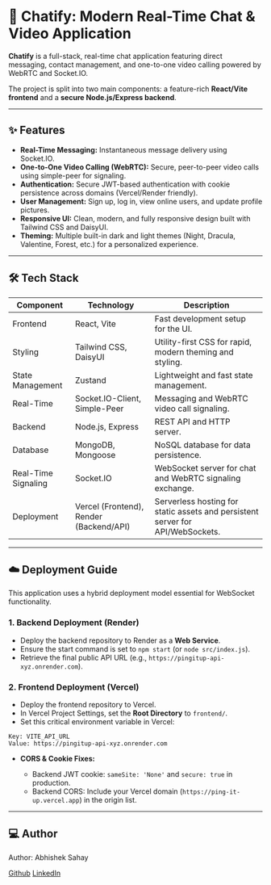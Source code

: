 # 🚀 Chatify: Modern Real-Time Chat & Video Application

**Chatify** is a full-stack, real-time chat application featuring direct messaging, contact management, and one-to-one video calling powered by WebRTC and Socket.IO.

The project is split into two main components: a feature-rich **React/Vite frontend** and a **secure Node.js/Express backend**.

---

## ✨ Features

* **Real-Time Messaging:** Instantaneous message delivery using Socket.IO.
* **One-to-One Video Calling (WebRTC):** Secure, peer-to-peer video calls using simple-peer for signaling.
* **Authentication:** Secure JWT-based authentication with cookie persistence across domains (Vercel/Render friendly).
* **User Management:** Sign up, log in, view online users, and update profile pictures.
* **Responsive UI:** Clean, modern, and fully responsive design built with Tailwind CSS and DaisyUI.
* **Theming:** Multiple built-in dark and light themes (Night, Dracula, Valentine, Forest, etc.) for a personalized experience.

---

## 🛠 Tech Stack

| Component           | Technology                              | Description                                                                    |
| ------------------- | --------------------------------------- | ------------------------------------------------------------------------------ |
| Frontend            | React, Vite                             | Fast development setup for the UI.                                             |
| Styling             | Tailwind CSS, DaisyUI                   | Utility-first CSS for rapid, modern theming and styling.                       |
| State Management    | Zustand                                 | Lightweight and fast state management.                                         |
| Real-Time           | Socket.IO-Client, Simple-Peer           | Messaging and WebRTC video call signaling.                                     |
| Backend             | Node.js, Express                        | REST API and HTTP server.                                                      |
| Database            | MongoDB, Mongoose                       | NoSQL database for data persistence.                                           |
| Real-Time Signaling | Socket.IO                               | WebSocket server for chat and WebRTC signaling exchange.                       |
| Deployment          | Vercel (Frontend), Render (Backend/API) | Serverless hosting for static assets and persistent server for API/WebSockets. |

---

## ☁️ Deployment Guide

This application uses a hybrid deployment model essential for WebSocket functionality.

### 1. Backend Deployment (Render)

* Deploy the backend repository to Render as a **Web Service**.
* Ensure the start command is set to `npm start` (or `node src/index.js`).
* Retrieve the final public API URL (e.g., `https://pingitup-api-xyz.onrender.com`).

### 2. Frontend Deployment (Vercel)

* Deploy the frontend repository to Vercel.
* In Vercel Project Settings, set the **Root Directory** to `frontend/`.
* Set this critical environment variable in Vercel:

```
Key: VITE_API_URL
Value: https://pingitup-api-xyz.onrender.com
```

* **CORS & Cookie Fixes:**

  * Backend JWT cookie: `sameSite: 'None'` and `secure: true` in production.
  * Backend CORS: Include your Vercel domain (`https://ping-it-up.vercel.app`) in the origin list.

---

## 💻 Author

Author: Abhishek Sahay

[Github](https://github.com/abhi5hek001)
[LinkedIn](https://www.linkedin.com/in/abhi5hek001/)